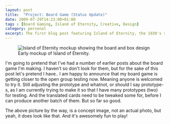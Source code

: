 ```yaml
---
layout: post
title:  "Project: Board Game (Status Update)"
date: 2009-07-29T14:23:00+01:00
tags : [Board Gaming, Island of Eternity, Creative, Design]
category: personal
excerpt: The first blog post featuring Island of Eternity, the 1930's styled adventure board game I'm creating.
---
```

<div>
<figure>
	<img src="../../../../assets/posts/2009/july/project-board-game-status-update/TIOE-PoC-transparent-background.png" alt="Island of Eternity mockup showing the board and box design">
	<figcaption>Early mockup of Island of Eternity.</figcaption>
</figure>
</div>

I'm going to pretend that I've had a number of earlier posts about the board game I'm making. I haven't so don't look for them, but for the sake of this post let's pretend I have.. I am happy to announce that my board game is getting closer to the open group testing now. Meaning anyone is welcomed to try it. Still adjusting the prototype and whatnot, or should I say prototype-s, as I am currently trying to make it so that I have many prototypes (two) for testing. And the translated cards need to be tweaked some for, before I can produce another batch of them. But so far so good.

The above picture by the way, is a concept image, not an actual photo, but yeah, it does look like that. And it's awesomely fun to play! 